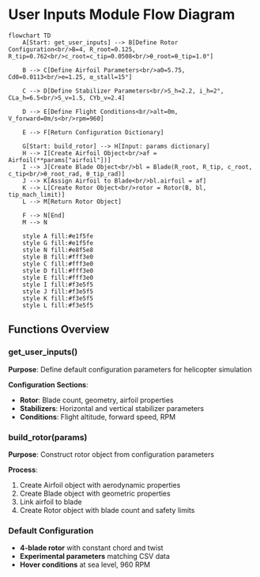 # User Inputs Module Flow Diagram

```mermaid
flowchart TD
    A[Start: get_user_inputs] --> B[Define Rotor Configuration<br/>B=4, R_root=0.125, R_tip=0.762<br/>c_root=c_tip=0.0508<br/>θ_root=θ_tip=1.0°]
    
    B --> C[Define Airfoil Parameters<br/>a0=5.75, Cd0=0.0113<br/>e=1.25, α_stall=15°]
    
    C --> D[Define Stabilizer Parameters<br/>S_h=2.2, i_h=2°, CLa_h=6.5<br/>S_v=1.5, CYb_v=2.4]
    
    D --> E[Define Flight Conditions<br/>alt=0m, V_forward=0m/s<br/>rpm=960]
    
    E --> F[Return Configuration Dictionary]
    
    G[Start: build_rotor] --> H[Input: params dictionary]
    H --> I[Create Airfoil Object<br/>af = Airfoil(**params["airfoil"])]
    I --> J[Create Blade Object<br/>bl = Blade(R_root, R_tip, c_root, c_tip<br/>θ_root_rad, θ_tip_rad)]
    J --> K[Assign Airfoil to Blade<br/>bl.airfoil = af]
    K --> L[Create Rotor Object<br/>rotor = Rotor(B, bl, tip_mach_limit)]
    L --> M[Return Rotor Object]
    
    F --> N[End]
    M --> N

    style A fill:#e1f5fe
    style G fill:#e1f5fe
    style N fill:#e8f5e8
    style B fill:#fff3e0
    style C fill:#fff3e0
    style D fill:#fff3e0
    style E fill:#fff3e0
    style I fill:#f3e5f5
    style J fill:#f3e5f5
    style K fill:#f3e5f5
    style L fill:#f3e5f5
```

## Functions Overview

### get_user_inputs()
**Purpose**: Define default configuration parameters for helicopter simulation

**Configuration Sections**:
- **Rotor**: Blade count, geometry, airfoil properties
- **Stabilizers**: Horizontal and vertical stabilizer parameters  
- **Conditions**: Flight altitude, forward speed, RPM

### build_rotor(params)
**Purpose**: Construct rotor object from configuration parameters

**Process**:
1. Create Airfoil object with aerodynamic properties
2. Create Blade object with geometric properties
3. Link airfoil to blade
4. Create Rotor object with blade count and safety limits

### Default Configuration
- **4-blade rotor** with constant chord and twist
- **Experimental parameters** matching CSV data
- **Hover conditions** at sea level, 960 RPM